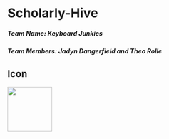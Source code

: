 # Scholarly-Hive
##### Team Name: Keyboard Junkies
##### Team Members: Jadyn Dangerfield and Theo Rolle

## Icon
<img src= '' width= '100'>
